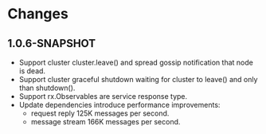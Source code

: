 

# Changes

## 1.0.6-SNAPSHOT

* Support cluster cluster.leave() and spread gossip notification that node is dead.
* Support cluster graceful shutdown waiting for cluster to leave() and only than shutdown().
* Support rx.Observables are service response type.
* Update dependencies introduce performance improvements: 
  * request reply 125K messages per second.
  * message stream 166K messages per second. 

